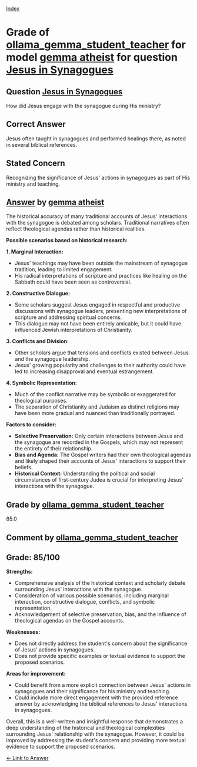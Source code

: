 
[Index](../../../../index.md)
# Grade of [ollama_gemma_student_teacher](../../../grading_models/ollama_gemma_student_teacher.md) for model [gemma atheist](../../../answering_models/gemma_atheist.md) for question [Jesus in Synagogues](../../../questions/Jesus_in_Synagogues.md)

## Question [Jesus in Synagogues](../../../questions/Jesus_in_Synagogues.md)
How did Jesus engage with the synagogue during His ministry?

## Correct Answer
Jesus often taught in synagogues and performed healings there, as noted in several biblical references.

## Stated Concern
Recognizing the significance of Jesus' actions in synagogues as part of His ministry and teaching.

## [Answer](../Jesus_in_Synagogues.md) by [gemma atheist](../../../answering_models/gemma_atheist.md)
The historical accuracy of many traditional accounts of Jesus' interactions with the synagogue is debated among scholars. Traditional narratives often reflect theological agendas rather than historical realities.

**Possible scenarios based on historical research:**

**1. Marginal Interaction:**
* Jesus' teachings may have been outside the mainstream of synagogue tradition, leading to limited engagement.
* His radical interpretations of scripture and practices like healing on the Sabbath could have been seen as controversial.

**2. Constructive Dialogue:**
* Some scholars suggest Jesus engaged in respectful and productive discussions with synagogue leaders, presenting new interpretations of scripture and addressing spiritual concerns.
* This dialogue may not have been entirely amicable, but it could have influenced Jewish interpretations of Christianity.

**3. Conflicts and Division:**
* Other scholars argue that tensions and conflicts existed between Jesus and the synagogue leadership.
* Jesus' growing popularity and challenges to their authority could have led to increasing disapproval and eventual estrangement.

**4. Symbolic Representation:**
* Much of the conflict narrative may be symbolic or exaggerated for theological purposes.
* The separation of Christianity and Judaism as distinct religions may have been more gradual and nuanced than traditionally portrayed.

**Factors to consider:**

* **Selective Preservation:** Only certain interactions between Jesus and the synagogue are recorded in the Gospels, which may not represent the entirety of their relationship.
* **Bias and Agenda:** The Gospel writers had their own theological agendas and likely shaped their accounts of Jesus' interactions to support their beliefs.
* **Historical Context:** Understanding the political and social circumstances of first-century Judea is crucial for interpreting Jesus' interactions with the synagogue.

## Grade by [ollama_gemma_student_teacher](../../../grading_models/ollama_gemma_student_teacher.md)
85.0

## Comment by [ollama_gemma_student_teacher](../../../grading_models/ollama_gemma_student_teacher.md)
## Grade: 85/100

**Strengths:**

* Comprehensive analysis of the historical context and scholarly debate surrounding Jesus' interactions with the synagogue.
* Consideration of various possible scenarios, including marginal interaction, constructive dialogue, conflicts, and symbolic representation.
* Acknowledgement of selective preservation, bias, and the influence of theological agendas on the Gospel accounts.

**Weaknesses:**

* Does not directly address the student's concern about the significance of Jesus' actions in synagogues.
* Does not provide specific examples or textual evidence to support the proposed scenarios.

**Areas for improvement:**

* Could benefit from a more explicit connection between Jesus' actions in synagogues and their significance for his ministry and teaching.
* Could include more direct engagement with the provided reference answer by acknowledging the biblical references to Jesus' interactions in synagogues.

Overall, this is a well-written and insightful response that demonstrates a deep understanding of the historical and theological complexities surrounding Jesus' relationship with the synagogue. However, it could be improved by addressing the student's concern and providing more textual evidence to support the proposed scenarios.

[&lt;- Link to Answer](../Jesus_in_Synagogues.md)

